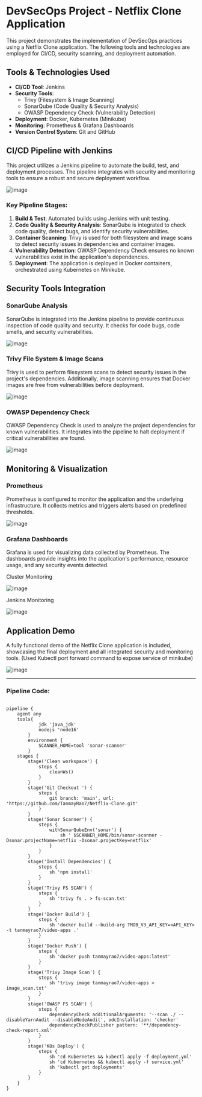 # DevSecOps Project - Netflix Clone Application

This project demonstrates the implementation of DevSecOps practices using a Netflix Clone application. The following tools and technologies are employed for CI/CD, security scanning, and deployment automation.

## Tools & Technologies Used

- **CI/CD Tool**: Jenkins
- **Security Tools**: 
  - Trivy (Filesystem & Image Scanning)
  - SonarQube (Code Quality & Security Analysis)
  - OWASP Dependency Check (Vulnerability Detection)
- **Deployment**: Docker, Kubernetes (Minikube)
- **Monitoring**: Prometheus & Grafana Dashboards
- **Version Control System**: Git and GitHub

## CI/CD Pipeline with Jenkins

This project utilizes a Jenkins pipeline to automate the build, test, and deployment processes. The pipeline integrates with security and monitoring tools to ensure a robust and secure deployment workflow.

![image](https://github.com/user-attachments/assets/c2e10c0e-2232-4be8-b2f2-d5cb0684d26b)


### Key Pipeline Stages:
1. **Build & Test**: Automated builds using Jenkins with unit testing.
2. **Code Quality & Security Analysis**: SonarQube is integrated to check code quality, detect bugs, and identify security vulnerabilities.
3. **Container Scanning**: Trivy is used for both filesystem and image scans to detect security issues in dependencies and container images.
4. **Vulnerability Detection**: OWASP Dependency Check ensures no known vulnerabilities exist in the application's dependencies.
5. **Deployment**: The application is deployed in Docker containers, orchestrated using Kubernetes on Minikube.

## Security Tools Integration

### SonarQube Analysis
SonarQube is integrated into the Jenkins pipeline to provide continuous inspection of code quality and security. It checks for code bugs, code smells, and security vulnerabilities.

![image](https://github.com/user-attachments/assets/7de7046f-3629-4f30-b4d5-9dce6067f90f)


### Trivy File System & Image Scans
Trivy is used to perform filesystem scans to detect security issues in the project's dependencies. Additionally, image scanning ensures that Docker images are free from vulnerabilities before deployment.

![image](https://github.com/user-attachments/assets/7e8cc6db-157b-45a2-b9da-27cb3901d761)

### OWASP Dependency Check
OWASP Dependency Check is used to analyze the project dependencies for known vulnerabilities. It integrates into the pipeline to halt deployment if critical vulnerabilities are found.

![image](https://github.com/user-attachments/assets/fd64d1d9-1a7d-4ecd-b272-6cba172e63f3)


## Monitoring & Visualization

### Prometheus
Prometheus is configured to monitor the application and the underlying infrastructure. It collects metrics and triggers alerts based on predefined thresholds.

![image](https://github.com/user-attachments/assets/ef2f7f0d-72df-468d-aa4f-f54f8252d608)


### Grafana Dashboards
Grafana is used for visualizing data collected by Prometheus. The dashboards provide insights into the application's performance, resource usage, and any security events detected.

Cluster Monitoring

![image](https://github.com/user-attachments/assets/54a496ae-6daa-4d1a-86cd-e47a9cc66a3a)

Jenkins Monitoring

![image](https://github.com/user-attachments/assets/0872e0a7-130b-43f2-afd4-8dc859153088)


## Application Demo

A fully functional demo of the Netflix Clone application is included, showcasing the final deployment and all integrated security and monitoring tools. (Used Kubectl port forward command to expose service of minikube)

![image](https://github.com/user-attachments/assets/1727b837-c3f6-4f31-81c9-3f03f2892130)


---
### Pipeline Code:
``` 

pipeline {
    agent any
    tools{
            jdk 'java_jdk'
            nodejs 'node16'
        }
        environment {
            SCANNER_HOME=tool 'sonar-scanner'
        }
    stages {
        stage('Clean workspace') {
            steps {
                cleanWs()
            }
        }
        stage('Git Checkout ') {
            steps {
                git branch: 'main', url: 'https://github.com/TanmayRao7/Netflix-Clone.git'
            }
        }
        stage('Sonar Scanner') {
            steps {
                withSonarQubeEnv('sonar') {
                    sh ' $SCANNER_HOME/bin/sonar-scanner -Dsonar.projectName=netflix -Dsonar.projectKey=netflix'
                }
            }
        }
        stage('Install Dependencies') {
            steps {
                sh 'npm install'
            }
        }
        stage('Trivy FS SCAN') {
            steps {
                sh 'trivy fs . > fs-scan.txt'
            }
        }
        stage('Docker Build') {
            steps {
                sh 'docker build --build-arg TMDB_V3_API_KEY=<API_KEY> -t tanmayrao7/video-apps .'
            }
        }
        stage('Docker Push') {
            steps {
                sh 'docker push tanmayrao7/video-apps:latest'
            }
        }
        stage('Trivy Image Scan') {
            steps {
                sh 'trivy image tanmayrao7/video-apps > image_scan.txt'
            }
        }
        stage('OWASP FS SCAN') {
            steps {
                dependencyCheck additionalArguments: '--scan ./ --disableYarnAudit --disableNodeAudit', odcInstallation: 'checker'
                dependencyCheckPublisher pattern: '**/dependency-check-report.xml'
            }
        }
        stage('K8s Deploy') {
            steps {
                sh 'cd Kubernetes && kubectl apply -f deployment.yml'
                sh 'cd Kubernetes && kubectl apply -f service.yml'
                sh 'kubectl get deployments'
            }
        }
    }
}



